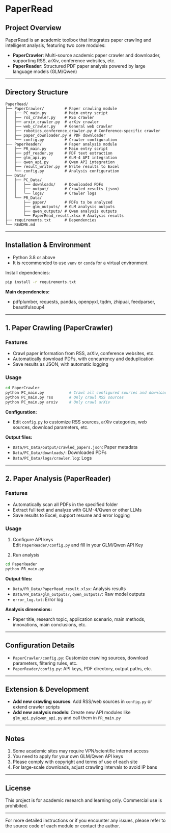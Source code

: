 # PaperRead

## Project Overview

PaperRead is an academic toolbox that integrates paper crawling and intelligent analysis, featuring two core modules:

- **PaperCrawler**: Multi-source academic paper crawler and downloader, supporting RSS, arXiv, conference websites, etc.
- **PaperReader**: Structured PDF paper analysis powered by large language models (GLM/Qwen)

---

## Directory Structure

```
PaperRead/
├── PaperCrawler/         # Paper crawling module
│   ├── PC_main.py        # Main entry script
│   ├── rss_crawler.py    # RSS crawler
│   ├── arxiv_crawler.py  # arXiv crawler
│   ├── web_crawler.py    # General web crawler
│   ├── robotics_conference_crawler.py # Conference-specific crawler
│   ├── paper_downloader.py # PDF downloader
│   └── config.py         # Crawler configuration
├── PaperReader/          # Paper analysis module
│   ├── PR_main.py        # Main entry script
│   ├── pdf_reader.py     # PDF text extraction
│   ├── glm_api.py        # GLM-4 API integration
│   ├── qwen_api.py       # Qwen API integration
│   ├── result_writer.py  # Write results to Excel
│   └── config.py         # Analysis configuration
├── Data/
│   ├── PC_Data/
│   │   ├── downloads/    # Downloaded PDFs
│   │   ├── output/       # Crawled results (json)
│   │   └── logs/         # Crawler logs
│   └── PR_Data/
│       ├── paper/        # PDFs to be analyzed
│       ├── glm_outputs/  # GLM analysis outputs
│       ├── qwen_outputs/ # Qwen analysis outputs
│       └── PaperRead_result.xlsx # Analysis results
├── requirements.txt      # Dependencies
└── README.md
```

---

## Installation & Environment

- Python 3.8 or above
- It is recommended to use `venv` or `conda` for a virtual environment

Install dependencies:

```bash
pip install -r requirements.txt
```

**Main dependencies:**
- pdfplumber, requests, pandas, openpyxl, tqdm, zhipuai, feedparser, beautifulsoup4

---

## 1. Paper Crawling (PaperCrawler)

### Features
- Crawl paper information from RSS, arXiv, conference websites, etc.
- Automatically download PDFs, with concurrency and deduplication
- Save results as JSON, with automatic logging

### Usage

```bash
cd PaperCrawler
python PC_main.py           # Crawl all configured sources and download PDFs
python PC_main.py rss       # Only crawl RSS sources
python PC_main.py arxiv     # Only crawl arXiv
```

**Configuration:**
- Edit `config.py` to customize RSS sources, arXiv categories, web sources, download parameters, etc.

**Output files:**
- `Data/PC_Data/output/crawled_papers.json`: Paper metadata
- `Data/PC_Data/downloads/`: Downloaded PDFs
- `Data/PC_Data/logs/crawler.log`: Logs

---

## 2. Paper Analysis (PaperReader)

### Features
- Automatically scan all PDFs in the specified folder
- Extract full text and analyze with GLM-4/Qwen or other LLMs
- Save results to Excel, support resume and error logging

### Usage

1. Configure API keys  
   Edit `PaperReader/config.py` and fill in your GLM/Qwen API Key

2. Run analysis

```bash
cd PaperReader
python PR_main.py
```

**Output files:**
- `Data/PR_Data/PaperRead_result.xlsx`: Analysis results
- `Data/PR_Data/glm_outputs/`, `qwen_outputs/`: Raw model outputs
- `error_log.txt`: Error log

**Analysis dimensions:**
- Paper title, research topic, application scenario, main methods, innovations, main conclusions, etc.

---

## Configuration Details

- `PaperCrawler/config.py`: Customize crawling sources, download parameters, filtering rules, etc.
- `PaperReader/config.py`: API keys, PDF directory, output paths, etc.

---

## Extension & Development

- **Add new crawling sources**: Add RSS/web sources in `config.py` or extend crawler scripts
- **Add new analysis models**: Create new API modules like `glm_api.py`/`qwen_api.py` and call them in `PR_main.py`

---

## Notes

1. Some academic sites may require VPN/scientific internet access
2. You need to apply for your own GLM/Qwen API keys
3. Please comply with copyright and terms of use of each site
4. For large-scale downloads, adjust crawling intervals to avoid IP bans

---

## License

This project is for academic research and learning only. Commercial use is prohibited.

---

For more detailed instructions or if you encounter any issues, please refer to the source code of each module or contact the author. 
